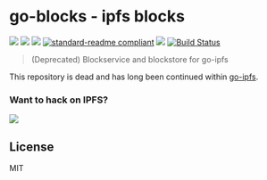 # go-blocks - ipfs blocks

[![](https://img.shields.io/badge/made%20by-Protocol%20Labs-blue.svg?style=flat-square)](http://ipn.io)
[![](https://img.shields.io/badge/project-IPFS-blue.svg?style=flat-square)](http://ipfs.io/)
[![](https://img.shields.io/badge/freenode-%23ipfs-blue.svg?style=flat-square)](http://webchat.freenode.net/?channels=%23ipfs)
[![standard-readme compliant](https://img.shields.io/badge/standard--readme-OK-green.svg?style=flat-square)](https://github.com/RichardLitt/standard-readme)
![](https://circleci.com/gh/ipfs/go-blocks.png)
[![Build Status](https://travis-ci.org/ipfs/go-blocks.svg)](https://travis-ci.org/ipfs/go-blocks)

> (Deprecated) Blockservice and blockstore for go-ipfs

This repository is dead and has long been continued within [go-ipfs](https://github.com/ipfs/go-ipfs).

### Want to hack on IPFS?

[![](https://cdn.rawgit.com/jbenet/contribute-ipfs-gif/master/img/contribute.gif)](https://github.com/ipfs/community/blob/master/contributing.md)

## License

MIT
